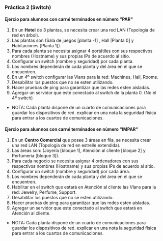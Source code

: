 ### Práctica 2 (Switch)

#### Ejercio para alumnos con carné terminados en número "PAR"

1. En un **Hotel** de 3 plantas, se necesita crear una red LAN (Topologia de red en árbol).
2. Las plantas son (Sala de juegos [planta -1] , Hall [Planta 0] y Habitaciones [Planta 1]).
3. Para cada planta se necesita asignar 4 portátiles con sus respectivos nombres (Hostname) y sus propias IPs de acuerdo al sitio.
4. Configurar un switch (nombre y seguridad) por cada planta.
5. Los nombres dependerán de cada planta y del área en el que se encuentren.
6. En un 4º switch configurar las Vlans para la red: Machines, Hall, Rooms.
7. Desabilitar los puestos que no se esten utilizando.
8. Hacer pruebas de ping para garantizar que las redes esten aisladas.
9. Agregar un servidor que este conectado al switch de la planta 0. (No el 4º switch)

+ NOTA: Cada planta dispone de un cuarto de comunicaciones para guardar los dispositivos de red. explicar en una nota la seguridad física para entrar a los cuartos de comunicaciones.

#### Ejercio para alumnos con carné terminados en número "IMPAR"

1. En un **Centro Comercial** que posee 3 áreas en fila, se necesita crear una red LAN (Topologia de red en estrelle extendida).
2. Las áreas son: (Joyería [bloque 1], Atención al cliente [bloque 2] y Perfumeria [bloque 3]).
3. Para cada negocio se necesita asignar 4 ordenadores con sus respectivos nombres (Hostname) y sus propias IPs de acuerdo al sitio.
4. Configurar un switch (nombre y seguridad) por cada área.
5. Los nombres dependerán de cada planta y del área en el que se encuentren.
6. Habilitar en el switch que estará en Atención al cliente las Vlans para la red: Jewelry, Perfume, Support.
7. Desabilitar los puestos que no se esten utilizando.
8. Hacer pruebas de ping para garantizar que las redes esten aisladas.
9. Agregar un servidor que este conectado al switch que estará en Atención al cliente.

+ NOTA: Cada planta dispone de un cuarto de comunicaciones para guardar los dispositivos de red. explicar en una nota la seguridad física para entrar a los cuartos de comunicaciones.
